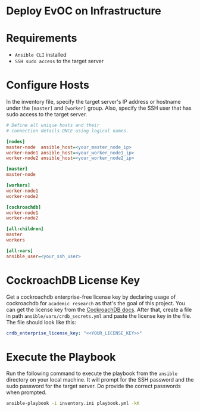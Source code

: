 # Deploy EvOC on Infrastructure

# Requirements

-   `Ansible CLI` installed
-   `SSH sudo access` to the target server

# Configure Hosts

In the inventory file, specify the target server's IP address or hostname under the `[master]` and `[worker]` group. Also, specify the SSH user that has sudo access to the target server.

```ini
# Define all unique hosts and their
# connection details ONCE using logical names.

[nodes]
master-node  ansible_host=<your_master_node_ip>
worker-node1 ansible_host=<your_worker_node1_ip>
worker-node2 ansible_host=<your_worker_node2_ip>

[master]
master-node

[workers]
worker-node1
worker-node2

[cockroachdb]
worker-node1
worker-node2

[all:children]
master
workers

[all:vars]
ansible_user=<your_ssh_user>
```

# CockroachDB License Key

Get a cockroachdb enterprise-free license key by declaring usage of cockroachdb for `academic research` as that's the goal of this project. You can get the license key from the [CockroachDB docs](https://www.cockroachlabs.com/docs/stable/licensing-faqs). After that, create a file in path `ansible/vars/crdb_secrets.yml` and paste the license key in the file. The file should look like this:

```yml
crdb_enterprise_license_key: "<<YOUR_LICENSE_KEY>>"
```

# Execute the Playbook

Run the following command to execute the playbook from the `ansible` directory on your local machine. It will prompt for the SSH password and the sudo password for the target server. Do provide the correct passwords when prompted.

```bash
ansible-playbook -i inventory.ini playbook.yml -kK
```
